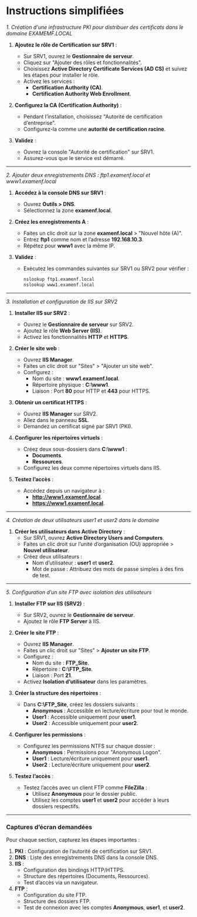 
# Instructions simplifiées

*1. Création d'une infrastructure PKI pour distribuer des certificats dans le domaine EXAMEMF.LOCAL*

1. **Ajoutez le rôle de Certification sur SRV1** :
   - Sur SRV1, ouvrez le **Gestionnaire de serveur**.
   - Cliquez sur "Ajouter des rôles et fonctionnalités".
   - Choisissez **Active Directory Certificate Services (AD CS)** et suivez les étapes pour installer le rôle.
   - Activez les services :
     - **Certification Authority (CA)**.
     - **Certification Authority Web Enrollment**.

2. **Configurez la CA (Certification Authority)** :
   - Pendant l’installation, choisissez "Autorité de certification d’entreprise".
   - Configurez-la comme une **autorité de certification racine**.

3. **Validez** :
   - Ouvrez la console "Autorité de certification" sur SRV1.
   - Assurez-vous que le service est démarré.

---

*2. Ajouter deux enregistrements DNS : ftp1.examenf.local et www1.examenf.local*

1. **Accédez à la console DNS sur SRV1** :
   - Ouvrez **Outils > DNS**.
   - Sélectionnez la zone **examenf.local**.

2. **Créez les enregistrements A** :
   - Faites un clic droit sur la zone **examenf.local** > "Nouvel hôte (A)".
   - Entrez **ftp1** comme nom et l’adresse **192.168.10.3**.
   - Répétez pour **www1** avec la même IP.

3. **Validez** :
   - Exécutez les commandes suivantes sur SRV1 ou SRV2 pour vérifier :
     ```bash
     nslookup ftp1.examenf.local
     nslookup www1.examenf.local
     ```

---

*3. Installation et configuration de IIS sur SRV2*

1. **Installer IIS sur SRV2** :
   - Ouvrez le **Gestionnaire de serveur** sur SRV2.
   - Ajoutez le rôle **Web Server (IIS)**.
   - Activez les fonctionnalités **HTTP** et **HTTPS**.

2. **Créer le site web** :
   - Ouvrez **IIS Manager**.
   - Faites un clic droit sur "Sites" > "Ajouter un site web".
   - Configurez :
     - Nom du site : **www1.examenf.local**.
     - Répertoire physique : **C:\www1**.
     - Liaison : Port **80** pour HTTP et **443** pour HTTPS.

3. **Obtenir un certificat HTTPS** :
   - Ouvrez **IIS Manager** sur SRV2.
   - Allez dans le panneau **SSL**.
   - Demandez un certificat signé par SRV1 (PKI).

4. **Configurer les répertoires virtuels** :
   - Créez deux sous-dossiers dans **C:\www1** :
     - **Documents**.
     - **Ressources**.
   - Configurez les deux comme répertoires virtuels dans IIS.

5. **Testez l’accès** :
   - Accédez depuis un navigateur à :
     - **http://www1.examenf.local**.
     - **https://www1.examenf.local**.

---

*4. Création de deux utilisateurs user1 et user2 dans le domaine*

1. **Créer les utilisateurs dans Active Directory** :
   - Sur SRV1, ouvrez **Active Directory Users and Computers**.
   - Faites un clic droit sur l’unité d’organisation (OU) appropriée > **Nouvel utilisateur**.
   - Créez deux utilisateurs :
     - Nom d’utilisateur : **user1** et **user2**.
     - Mot de passe : Attribuez des mots de passe simples à des fins de test.

---

*5. Configuration d’un site FTP avec isolation des utilisateurs*

1. **Installer FTP sur IIS (SRV2)** :
   - Sur SRV2, ouvrez le **Gestionnaire de serveur**.
   - Ajoutez le rôle **FTP Server** à IIS.

2. **Créer le site FTP** :
   - Ouvrez **IIS Manager**.
   - Faites un clic droit sur "Sites" > **Ajouter un site FTP**.
   - Configurez :
     - Nom du site : **FTP_Site**.
     - Répertoire : **C:\FTP_Site**.
     - Liaison : Port **21**.
   - Activez **Isolation d’utilisateur** dans les paramètres.

3. **Créer la structure des répertoires** :
   - Dans **C:\FTP_Site**, créez les dossiers suivants :
     - **Anonymous** : Accessible en lecture/écriture pour tout le monde.
     - **User1** : Accessible uniquement pour **user1**.
     - **User2** : Accessible uniquement pour **user2**.

4. **Configurer les permissions** :
   - Configurez les permissions NTFS sur chaque dossier :
     - **Anonymous** : Permissions pour "Anonymous Logon".
     - **User1** : Lecture/écriture uniquement pour **user1**.
     - **User2** : Lecture/écriture uniquement pour **user2**.

5. **Testez l’accès** :
   - Testez l’accès avec un client FTP comme **FileZilla** :
     - Utilisez **Anonymous** pour le dossier public.
     - Utilisez les comptes **user1** et **user2** pour accéder à leurs dossiers respectifs.

---

### **Captures d’écran demandées**
Pour chaque section, capturez les étapes importantes :
1. **PKI** : Configuration de l’autorité de certification sur SRV1.
2. **DNS** : Liste des enregistrements DNS dans la console DNS.
3. **IIS** :
   - Configuration des bindings HTTP/HTTPS.
   - Structure des répertoires (Documents, Ressources).
   - Test d’accès via un navigateur.
4. **FTP** :
   - Configuration du site FTP.
   - Structure des dossiers FTP.
   - Test de connexion avec les comptes **Anonymous**, **user1**, et **user2**.

